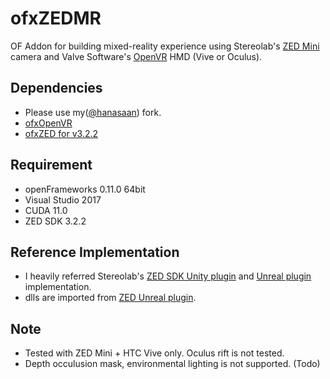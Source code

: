 # ofxZEDMR
OF Addon for building mixed-reality experience using Stereolab's [ZED Mini](https://www.stereolabs.com/zed-mini/) camera and Valve Software's [OpenVR](https://github.com/ValveSoftware/openvr) HMD (Vive or Oculus).

## Dependencies
- Please use my([@hanasaan](https://github.com/hanasaan/)) fork.
- [ofxOpenVR](https://github.com/hanasaan/ofxOpenVR)
- [ofxZED for v3.2.2](https://github.com/hanasaan/ofxZED/releases/tag/v3.2.2)

## Requirement
  - openFrameworks 0.11.0 64bit
  - Visual Studio 2017
  - CUDA 11.0
  - ZED SDK 3.2.2

## Reference Implementation
- I heavily referred Stereolab's [ZED SDK Unity plugin](https://github.com/stereolabs/zed-unity) and [Unreal plugin](https://github.com/stereolabs/zed-unreal-plugin) implementation.
- dlls are imported from [ZED Unreal plugin](https://github.com/stereolabs/zed-unreal-plugin/tree/UE4.21_ZedSdk3.1).

## Note
- Tested with ZED Mini + HTC Vive only. Oculus rift is not tested. 
- Depth occulusion mask, environmental lighting is not supported. (Todo)
